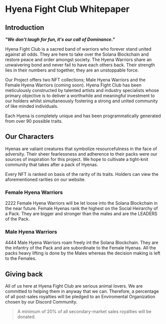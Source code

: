 # Hyena Fight Club Whitepaper

## Introduction

***"We don't laugh for fun, it's our call of Dominance."***

Hyena Fight Club is a sacred band of warriors who forever stand united against all odds. They are here to take over the Solana Blockchain and restore peace and order amongst society. The Hyena Warriors share an unwaivering bond and never fail to have each others back. Their strength lies in their numbers and together, they are an unstoppable force. 

Our Project offers two NFT collections; Male Hyena Warriors and the Female Hyena Warriors (coming soon). Hyena Fight Club has been meticulously constructed by talented artists and industry specialists whose primary objective is to deliver a worthwhile and meaningful investment to our holders whilst simultaneously fostering a strong and united community of like minded individuals.

Each Hyena is completely unique and has been programmatically generated from over 90 possible traits.

## Our Characters
Hyenas are valiant creatures that symbolize resourcefulness in the face of adversity. Their sheer fearlessness and adherence to their packs were our sources of inspiration for this project. We hope to cultivate a tight-knit community that takes after a pack of Hyenas.

Every NFT is ranked on basis of the rarity of its traits. Holders can view the aforementioned rarities on our website.

### Female Hyena Warriors
2222 Female Hyena Warriors will be let loose into the Solana Blockchain in the near future. Female Hyenas rank the highest on the Social Heirarchy of a Pack. They are bigger and stronger than the males and are the LEADERS of the Pack.

### Male Hyena Warriors
4444 Male Hyena Warriors roam freely int the Solana Blockchain. They are the infantry of the Pack and are subordinate to the Female Hyenas. All the packs heavy lifting is done by the Males whereas the decision making is left to the Females.

## Giving back
All of us here at Hyena Fight Club are serious animal lovers. We are committed to helping them in anyway that we can. Therefore, a percentage of all post-sales royalties will be pledged to an Enviromental Organization chosen by our Discord Community.

> A minimum of 20% of all secondary-market sales royalties will be donated.
